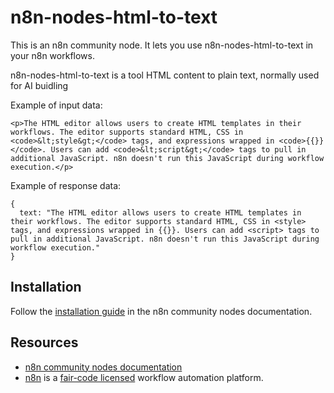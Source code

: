 # n8n-nodes-html-to-text

This is an n8n community node. It lets you use n8n-nodes-html-to-text in your n8n workflows.

n8n-nodes-html-to-text is a tool HTML content to plain text, normally used for AI buidling

Example of input data:

```
<p>The HTML editor allows users to create HTML templates in their workflows. The editor supports standard HTML, CSS in <code>&lt;style&gt;</code> tags, and expressions wrapped in <code>{{}}</code>. Users can add <code>&lt;script&gt;</code> tags to pull in additional JavaScript. n8n doesn't run this JavaScript during workflow execution.</p>
```

Example of response data:

```
{
  text: "The HTML editor allows users to create HTML templates in their workflows. The editor supports standard HTML, CSS in <style> tags, and expressions wrapped in {{}}. Users can add <script> tags to pull in additional JavaScript. n8n doesn't run this JavaScript during workflow execution."
}
```


## Installation

Follow the [installation guide](https://docs.n8n.io/integrations/community-nodes/installation/) in the n8n community nodes documentation.

## Resources

* [n8n community nodes documentation](https://docs.n8n.io/integrations/community-nodes/)
* [n8n](https://n8n.io/) is a [fair-code licensed](https://docs.n8n.io/reference/license/) workflow automation platform.
